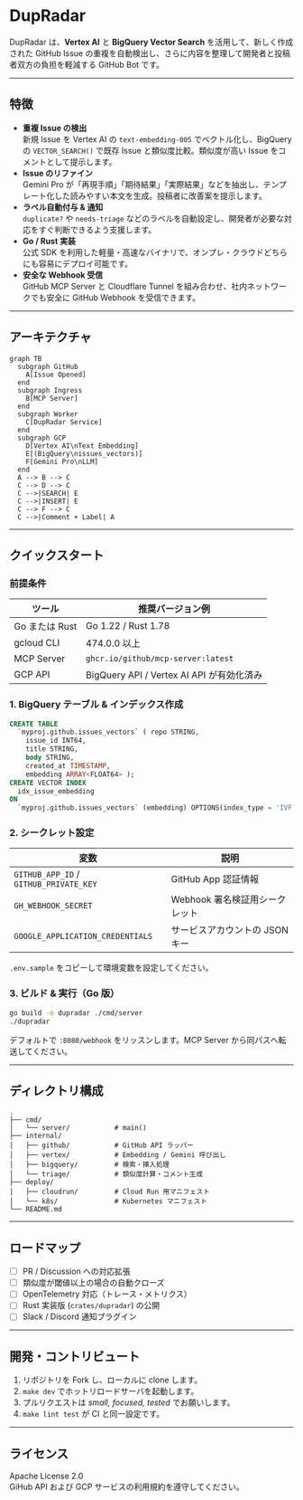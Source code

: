 <!-- これは下書きです。内容は適宜変更します。 -->

# DupRadar

DupRadar は、**Vertex AI** と **BigQuery Vector Search** を活用して、新しく作成された GitHub Issue の重複を自動検出し、さらに内容を整理して開発者と投稿者双方の負担を軽減する GitHub Bot です。

---

## 特徴

- **重複 Issue の検出**  
  新規 Issue を Vertex AI の `text-embedding‑005` でベクトル化し、BigQuery の `VECTOR_SEARCH()` で既存 Issue と類似度比較。類似度が高い Issue をコメントとして提示します。
- **Issue のリファイン**  
  Gemini Pro が「再現手順」「期待結果」「実際結果」などを抽出し、テンプレート化した読みやすい本文を生成。投稿者に改善案を提示します。
- **ラベル自動付与 & 通知**  
  `duplicate?` や `needs-triage` などのラベルを自動設定し、開発者が必要な対応をすぐ判断できるよう支援します。
- **Go / Rust 実装**  
  公式 SDK を利用した軽量・高速なバイナリで、オンプレ・クラウドどちらにも容易にデプロイ可能です。
- **安全な Webhook 受信**  
  GitHub MCP Server と Cloudflare Tunnel を組み合わせ、社内ネットワークでも安全に GitHub Webhook を受信できます。

---

## アーキテクチャ

```mermaid
graph TB
  subgraph GitHub
    A[Issue Opened]
  end
  subgraph Ingress
    B[MCP Server]
  end
  subgraph Worker
    C[DupRadar Service]
  end
  subgraph GCP
    D[Vertex AI\nText Embedding]
    E[(BigQuery\nissues_vectors)]
    F[Gemini Pro\nLLM]
  end
  A --> B --> C
  C --> D --> C
  C -->|SEARCH| E
  C -->|INSERT| E
  C --> F --> C
  C -->|Comment + Label| A
```

---

## クイックスタート

### 前提条件

| ツール | 推奨バージョン例 |
|-------|------------------|
| Go または Rust | Go 1.22 / Rust 1.78 |
| gcloud CLI | 474.0.0 以上 |
| MCP Server | `ghcr.io/github/mcp-server:latest` |
| GCP API | BigQuery API / Vertex AI API が有効化済み |

### 1. BigQuery テーブル & インデックス作成

```sql
CREATE TABLE
  `myproj.github.issues_vectors` ( repo STRING,
    issue_id INT64,
    title STRING,
    body STRING,
    created_at TIMESTAMP,
    embedding ARRAY<FLOAT64> );
CREATE VECTOR INDEX
  idx_issue_embedding
ON
  `myproj.github.issues_vectors` (embedding) OPTIONS(index_type = 'IVF');
```

### 2. シークレット設定

| 変数 | 説明 |
|------|------|
| `GITHUB_APP_ID` / `GITHUB_PRIVATE_KEY` | GitHub App 認証情報 |
| `GH_WEBHOOK_SECRET` | Webhook 署名検証用シークレット |
| `GOOGLE_APPLICATION_CREDENTIALS` | サービスアカウントの JSON キー |

`.env.sample` をコピーして環境変数を設定してください。

### 3. ビルド & 実行（Go 版）

```bash
go build -o dupradar ./cmd/server
./dupradar
```

デフォルトで `:8080/webhook` をリッスンします。MCP Server から同パスへ転送してください。

---

## ディレクトリ構成

```
.
├── cmd/
│   └── server/           # main()
├── internal/
│   ├── github/           # GitHub API ラッパー
│   ├── vertex/           # Embedding / Gemini 呼び出し
│   ├── bigquery/         # 検索・挿入処理
│   └── triage/           # 類似度計算・コメント生成
├── deploy/
│   ├── cloudrun/         # Cloud Run 用マニフェスト
│   └── k8s/              # Kubernetes マニフェスト
└── README.md
```

---

## ロードマップ

- [ ] PR / Discussion への対応拡張
- [ ] 類似度が閾値以上の場合の自動クローズ
- [ ] OpenTelemetry 対応（トレース・メトリクス）
- [ ] Rust 実装版 (`crates/dupradar`) の公開
- [ ] Slack / Discord 通知プラグイン

---

## 開発・コントリビュート

1. リポジトリを Fork し、ローカルに clone します。
2. `make dev` でホットリロードサーバを起動します。
3. プルリクエストは *small, focused, tested* でお願いします。
4. `make lint test` が CI と同一設定です。

---

## ライセンス

Apache License 2.0  
GiHub API および GCP サービスの利用規約を遵守してください。

